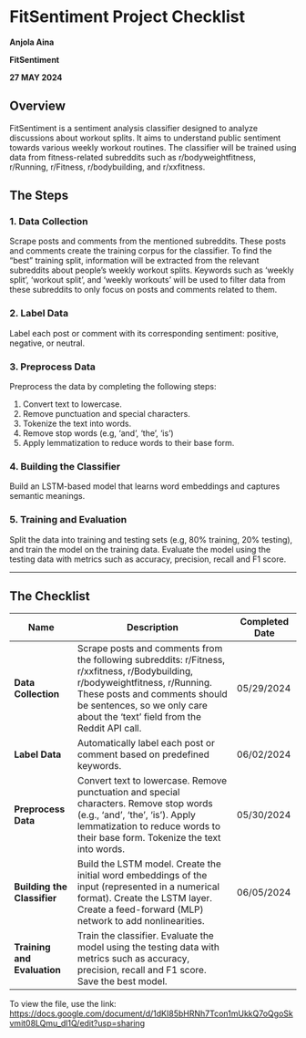 # FitSentiment Project Checklist

**Anjola Aina**

**FitSentiment**

**27 MAY 2024**

## Overview

FitSentiment is a sentiment analysis classifier designed to analyze discussions about workout splits. It aims to understand public sentiment towards various weekly workout routines. The classifier will be trained using data from fitness-related subreddits such as r/bodyweightfitness, r/Running, r/Fitness, r/bodybuilding, and r/xxfitness.

## The Steps

### 1. Data Collection
Scrape posts and comments from the mentioned subreddits. These posts and comments create the training corpus for the classifier. To find the “best” training split, information will be extracted from the relevant subreddits about people’s weekly workout splits. Keywords such as ‘weekly split’, ‘workout split’, and ‘weekly workouts’ will be used to filter data from these subreddits to only focus on posts and comments related to them.

### 2. Label Data
Label each post or comment with its corresponding sentiment: positive, negative, or neutral.

### 3. Preprocess Data
Preprocess the data by completing the following steps:

1. Convert text to lowercase.
2. Remove punctuation and special characters.
3. Tokenize the text into words.
4. Remove stop words (e.g, ‘and’, ‘the’, ‘is’)
5. Apply lemmatization to reduce words to their base form.

### 4. Building the Classifier
Build an LSTM-based model that learns word embeddings and captures semantic meanings.

### 5. Training and Evaluation
Split the data into training and testing sets (e.g, 80% training, 20% testing), and train the model on the training data. Evaluate the model using the testing data with metrics such as accuracy, precision, recall and F1 score.

---

## The Checklist

| Name                | Description                                                                                     | Completed Date |
|---------------------|-------------------------------------------------------------------------------------------------|----------------|
| **Data Collection** | Scrape posts and comments from the following subreddits: r/Fitness, r/xxfitness, r/Bodybuilding, r/bodyweightfitness, r/Running. These posts and comments should be sentences, so we only care about the ‘text’ field from the Reddit API call. | 05/29/2024     |
| **Label Data**      | Automatically label each post or comment based on predefined keywords.                          | 06/02/2024     |
| **Preprocess Data** | Convert text to lowercase. Remove punctuation and special characters. Remove stop words (e.g., ‘and’, ‘the’, ‘is’). Apply lemmatization to reduce words to their base form. Tokenize the text into words. | 05/30/2024     |
| **Building the Classifier** | Build the LSTM model. Create the initial word embeddings of the input (represented in a numerical format). Create the LSTM layer. Create a feed-forward (MLP) network to add nonlinearities. | 06/05/2024     |
| **Training and Evaluation** | Train the classifier. Evaluate the model using the testing data with metrics such as accuracy, precision, recall and F1 score. Save the best model. |                |

To view the file, use the link: https://docs.google.com/document/d/1dKI85bHRNh7Tcon1mUkkQ7oQgoSkvmit08LQmu_dl1Q/edit?usp=sharing